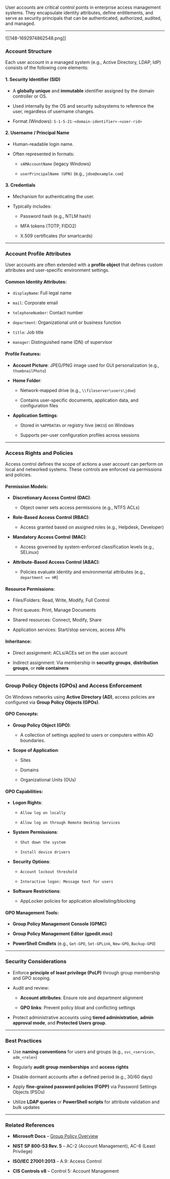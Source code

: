 User accounts are critical control points in enterprise access management systems. They encapsulate identity attributes, define entitlements, and serve as security principals that can be authenticated, authorized, audited, and managed.

---
![[148-1692974862548.png]]
### Account Structure

Each user account in a managed system (e.g., Active Directory, LDAP, IdP) consists of the following core elements:

#### 1. **Security Identifier (SID)**

- A **globally unique** and **immutable** identifier assigned by the domain controller or OS.
    
- Used internally by the OS and security subsystems to reference the user, regardless of username changes.
    
- Format (Windows): `S-1-5-21-<domain-identifier>-<user-rid>`
    

#### 2. **Username / Principal Name**

- Human-readable login name.
    
- Often represented in formats:
    
    - `sAMAccountName` (legacy Windows)
        
    - `userPrincipalName (UPN)` (e.g., `jdoe@example.com`)
        

#### 3. **Credentials**

- Mechanism for authenticating the user.
    
- Typically includes:
    
    - Password hash (e.g., NTLM hash)
        
    - MFA tokens (TOTP, FIDO2)
        
    - X.509 certificates (for smartcards)
        

---

### Account Profile Attributes

User accounts are often extended with a **profile object** that defines custom attributes and user-specific environment settings.

#### Common Identity Attributes:

- `displayName`: Full legal name
    
- `mail`: Corporate email
    
- `telephoneNumber`: Contact number
    
- `department`: Organizational unit or business function
    
- `title`: Job title
    
- `manager`: Distinguished name (DN) of supervisor
    

#### Profile Features:

- **Account Picture**: JPEG/PNG image used for GUI personalization (e.g., `thumbnailPhoto`)
    
- **Home Folder**:
    
    - Network-mapped drive (e.g., `\\fileserver\users\jdoe`)
        
    - Contains user-specific documents, application data, and configuration files
        
- **Application Settings**:
    
    - Stored in `%APPDATA%` or registry hive (`HKCU`) on Windows
        
    - Supports per-user configuration profiles across sessions
        

---

### Access Rights and Policies

Access control defines the scope of actions a user account can perform on local and networked systems. These controls are enforced via permissions and policies.

#### Permission Models:

- **Discretionary Access Control (DAC)**:
    
    - Object owner sets access permissions (e.g., NTFS ACLs)
        
- **Role-Based Access Control (RBAC)**:
    
    - Access granted based on assigned roles (e.g., Helpdesk, Developer)
        
- **Mandatory Access Control (MAC)**:
    
    - Access governed by system-enforced classification levels (e.g., SELinux)
        
- **Attribute-Based Access Control (ABAC)**:
    
    - Policies evaluate identity and environmental attributes (e.g., `department == HR`)
        

#### Resource Permissions:

- Files/Folders: Read, Write, Modify, Full Control
    
- Print queues: Print, Manage Documents
    
- Shared resources: Connect, Modify, Share
    
- Application services: Start/stop services, access APIs
    

#### Inheritance:

- Direct assignment: ACLs/ACEs set on the user account
    
- Indirect assignment: Via membership in **security groups**, **distribution groups**, or **role containers**
    

---

### Group Policy Objects (GPOs) and Access Enforcement

On Windows networks using **Active Directory (AD)**, access policies are configured via **Group Policy Objects (GPOs)**.

#### GPO Concepts:

- **Group Policy Object (GPO)**:
    
    - A collection of settings applied to users or computers within AD boundaries.
        
- **Scope of Application**:
    
    - Sites
        
    - Domains
        
    - Organizational Units (OUs)
        

#### GPO Capabilities:

- **Logon Rights**:
    
    - `Allow log on locally`
        
    - `Allow log on through Remote Desktop Services`
        
- **System Permissions**:
    
    - `Shut down the system`
        
    - `Install device drivers`
        
- **Security Options**:
    
    - `Account lockout threshold`
        
    - `Interactive logon: Message text for users`
        
- **Software Restrictions**:
    
    - AppLocker policies for application allowlisting/blocking
        

#### GPO Management Tools:

- **Group Policy Management Console (GPMC)**
    
- **Group Policy Management Editor (gpedit.msc)**
    
- **PowerShell Cmdlets** (e.g., `Get-GPO`, `Set-GPLink`, `New-GPO`, `Backup-GPO`)
    

---

### Security Considerations

- Enforce **principle of least privilege (PoLP)** through group membership and GPO scoping.
    
- Audit and review:
    
    - **Account attributes**: Ensure role and department alignment
        
    - **GPO links**: Prevent policy bloat and conflicting settings
        
- Protect administrative accounts using **tiered administration**, **admin approval mode**, and **Protected Users group**.
    

---

### Best Practices

- Use **naming conventions** for users and groups (e.g., `svc_<service>`, `adm_<role>`)
    
- Regularly **audit group memberships** and **access rights**
    
- Disable dormant accounts after a defined period (e.g., 30/60 days)
    
- Apply **fine-grained password policies (FGPP)** via Password Settings Objects (PSOs)
    
- Utilize **LDAP queries** or **PowerShell scripts** for attribute validation and bulk updates
    

---

### Related References

- **Microsoft Docs** – [Group Policy Overview](https://learn.microsoft.com/en-us/windows-server/identity/ad-ds/manage/component-updates/group-policy-overview)
    
- **NIST SP 800-53 Rev. 5** – AC-2 (Account Management), AC-6 (Least Privilege)
    
- **ISO/IEC 27001:2013** – A.9: Access Control
    
- **CIS Controls v8** – Control 5: Account Management